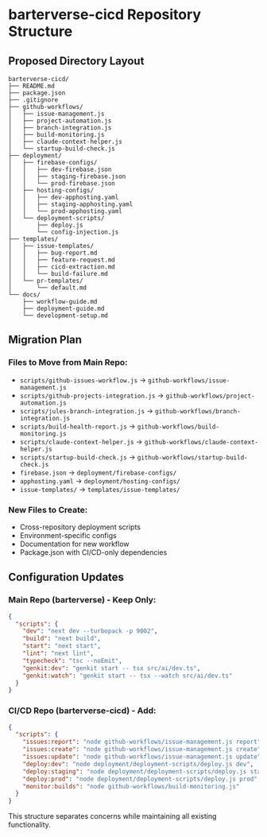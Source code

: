 # barterverse-cicd Repository Structure

## Proposed Directory Layout

```
barterverse-cicd/
├── README.md
├── package.json
├── .gitignore
├── github-workflows/
│   ├── issue-management.js
│   ├── project-automation.js
│   ├── branch-integration.js
│   ├── build-monitoring.js
│   ├── claude-context-helper.js
│   └── startup-build-check.js
├── deployment/
│   ├── firebase-configs/
│   │   ├── dev-firebase.json
│   │   ├── staging-firebase.json
│   │   └── prod-firebase.json
│   ├── hosting-configs/
│   │   ├── dev-apphosting.yaml
│   │   ├── staging-apphosting.yaml
│   │   └── prod-apphosting.yaml
│   └── deployment-scripts/
│       ├── deploy.js
│       └── config-injection.js
├── templates/
│   ├── issue-templates/
│   │   ├── bug-report.md
│   │   ├── feature-request.md
│   │   ├── cicd-extraction.md
│   │   └── build-failure.md
│   └── pr-templates/
│       └── default.md
└── docs/
    ├── workflow-guide.md
    ├── deployment-guide.md
    └── development-setup.md
```

## Migration Plan

### Files to Move from Main Repo:
- `scripts/github-issues-workflow.js` → `github-workflows/issue-management.js`
- `scripts/github-projects-integration.js` → `github-workflows/project-automation.js`
- `scripts/jules-branch-integration.js` → `github-workflows/branch-integration.js`
- `scripts/build-health-report.js` → `github-workflows/build-monitoring.js`
- `scripts/claude-context-helper.js` → `github-workflows/claude-context-helper.js`
- `scripts/startup-build-check.js` → `github-workflows/startup-build-check.js`
- `firebase.json` → `deployment/firebase-configs/`
- `apphosting.yaml` → `deployment/hosting-configs/`
- `issue-templates/` → `templates/issue-templates/`

### New Files to Create:
- Cross-repository deployment scripts
- Environment-specific configs
- Documentation for new workflow
- Package.json with CI/CD-only dependencies

## Configuration Updates

### Main Repo (barterverse) - Keep Only:
```json
{
  "scripts": {
    "dev": "next dev --turbopack -p 9002",
    "build": "next build", 
    "start": "next start",
    "lint": "next lint",
    "typecheck": "tsc --noEmit",
    "genkit:dev": "genkit start -- tsx src/ai/dev.ts",
    "genkit:watch": "genkit start -- tsx --watch src/ai/dev.ts"
  }
}
```

### CI/CD Repo (barterverse-cicd) - Add:
```json
{
  "scripts": {
    "issues:report": "node github-workflows/issue-management.js report",
    "issues:create": "node github-workflows/issue-management.js create",
    "issues:update": "node github-workflows/issue-management.js update",
    "deploy:dev": "node deployment/deployment-scripts/deploy.js dev",
    "deploy:staging": "node deployment/deployment-scripts/deploy.js staging",
    "deploy:prod": "node deployment/deployment-scripts/deploy.js prod",
    "monitor:builds": "node github-workflows/build-monitoring.js"
  }
}
```

This structure separates concerns while maintaining all existing functionality.